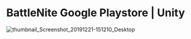 # BattleNite Google Playstore | Unity
![thumbnail_Screenshot_20191221-151210_Desktop](https://user-images.githubusercontent.com/114316608/192660236-d11bfd85-add0-444c-aed0-3f66c9348a4b.jpg)
